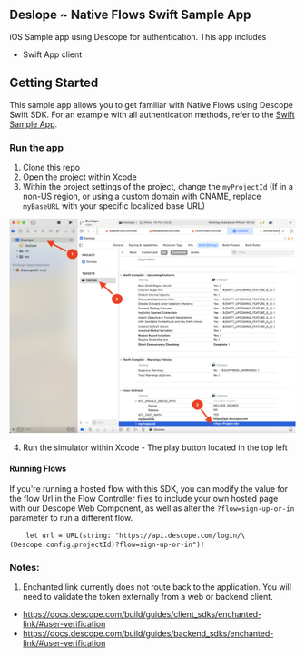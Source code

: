 ## Deslope ~ Native Flows Swift Sample App

iOS Sample app using Descope for authentication. This app includes

- Swift App client

## Getting Started

This sample app allows you to get familiar with Native Flows using Descope Swift SDK. For an example with all authentication methods, refer to the [Swift Sample App](https://github.com/descope-sample-apps/swift-sample-app).

### Run the app

1. Clone this repo
2. Open the project within Xcode
3. Within the project settings of the project, change the `myProjectId` (If in a non-US region, or using a custom domain with CNAME, replace `myBaseURL` with your specific localized base URL)

![Alt text](Images/setProjectId.png?raw=true "Set Project ID")

4. Run the simulator within Xcode - The play button located in the top left

#### Running Flows

If you're running a hosted flow with this SDK, you can modify the value for the flow Url in the Flow Controller files to include your own hosted page with our Descope Web Component, as well as alter the `?flow=sign-up-or-in` parameter to run a different flow.

```
    let url = URL(string: "https://api.descope.com/login/\(Descope.config.projectId)?flow=sign-up-or-in")!
```

### Notes:

1. Enchanted link currently does not route back to the application. You will need to validate the token externally from a web or backend client.

- https://docs.descope.com/build/guides/client_sdks/enchanted-link/#user-verification
- https://docs.descope.com/build/guides/backend_sdks/enchanted-link/#user-verification
